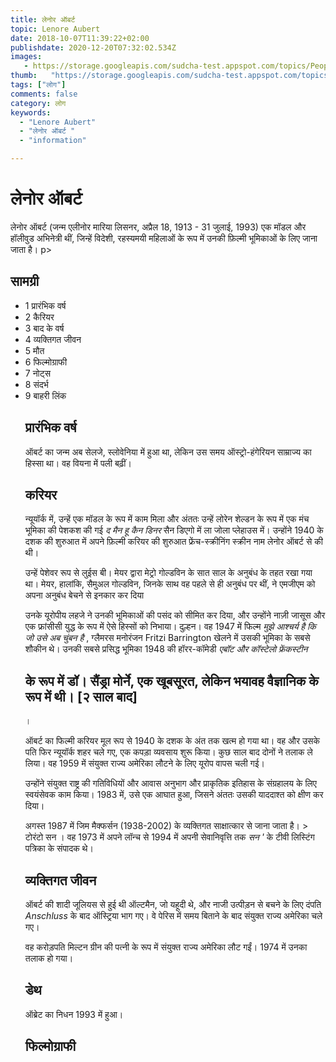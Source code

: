 ```yaml
---
title: लेनोर ऑबर्ट 
topic: Lenore Aubert
date: 2018-10-07T11:39:22+02:00
publishdate: 2020-12-20T07:32:02.534Z
images: 
   - https://storage.googleapis.com/sudcha-test.appspot.com/topics/People/lenore_aubert/1.jpeg
thumb:   "https://storage.googleapis.com/sudcha-test.appspot.com/topics/People/lenore_aubert/thumb.jpeg"
tags: ["लोग"]
comments: false
category: लोग
keywords: 
  - "Lenore Aubert"
  - "लेनोर ऑबर्ट "
  - "information"

---
```

<h1> लेनोर ऑबर्ट </h1> <p> लेनोर ऑबर्ट (जन्म एलीनोर मारिया लिसनर, अप्रैल 18, 1913 - 31 जुलाई, 1993) एक मॉडल और हॉलीवुड अभिनेत्री थीं, जिन्हें विदेशी, रहस्यमयी महिलाओं के रूप में उनकी फ़िल्मी भूमिकाओं के लिए जाना जाता है। <//> p> <h2> सामग्री </h2> <ul> <li> 1 प्रारंभिक वर्ष </li> <li> 2 कैरियर </li> <li> 3 बाद के वर्ष </li> <li> 4 व्यक्तिगत जीवन </li> <li> 5 मौत </li> <li> 6 फिल्मोग्राफी </li> <li> 7 नोट्स </li> <li> 8 संदर्भ </li> <li> 9 बाहरी लिंक </li> </li उल> <h2> प्रारंभिक वर्ष </h2> <p> ऑबर्ट का जन्म अब सेलजे, स्लोवेनिया में हुआ था, लेकिन उस समय ऑस्ट्रो-हंगेरियन साम्राज्य का हिस्सा था। वह वियना में पली बढ़ीं। </p> <h2> करियर </h2> <p> न्यूयॉर्क में, उन्हें एक मॉडल के रूप में काम मिला और अंततः उन्हें लोरेन शेल्डन के रूप में एक मंच भूमिका की पेशकश की गई <i> द मैन हू कैन डिनर </i> सैन डिएगो में ला जोला प्लेहाउस में। उन्होंने 1940 के दशक की शुरुआत में अपने फ़िल्मी करियर की शुरुआत फ्रेंच-स्क्रीनिंग स्क्रीन नाम लेनोर ऑबर्ट से की थी। </p> <p> उन्हें पेशेवर रूप से लुईस बी। मेयर द्वारा मेट्रो गोल्डविन के सात साल के अनुबंध के तहत रखा गया था। मेयर, हालांकि, सैमुअल गोल्डविन, जिनके साथ वह पहले से ही अनुबंध पर थीं, ने एमजीएम को अपना अनुबंध बेचने से इनकार कर दिया </p> <p> उनके यूरोपीय लहजे ने उनकी भूमिकाओं की पसंद को सीमित कर दिया, और उन्होंने नाज़ी जासूस और एक फ्रांसीसी युद्ध के रूप में ऐसे हिस्सों को निभाया। दुल्हन। वह 1947 में फिल्म <i> मुझे आश्चर्य है कि जो उसे अब चुंबन है </i>, ग्लैमरस मनोरंजन Fritzi Barrington खेलने में उसकी भूमिका के सबसे शौकीन थे। उनकी सबसे प्रसिद्ध भूमिका 1948 की हॉरर-कॉमेडी <i> एबॉट और कॉस्टेलो फ्रेंकस्टीन </i> </p> <h2> के रूप में डॉ। सैंड्रा मोर्ने, एक खूबसूरत, लेकिन भयावह वैज्ञानिक के रूप में थी। [२ साल बाद] </h2>। <p> ऑबर्ट का फिल्मी करियर मूल रूप से 1940 के दशक के अंत तक खत्म हो गया था। वह और उसके पति फिर न्यूयॉर्क शहर चले गए, एक कपड़ा व्यवसाय शुरू किया। कुछ साल बाद दोनों ने तलाक ले लिया। वह 1959 में संयुक्त राज्य अमेरिका लौटने के लिए यूरोप वापस चली गई। </p> <p> उन्होंने संयुक्त राष्ट्र की गतिविधियों और आवास अनुभाग और प्राकृतिक इतिहास के संग्रहालय के लिए स्वयंसेवक काम किया। 1983 में, उसे एक आघात हुआ, जिसने अंततः उसकी याददाश्त को क्षीण कर दिया। </p> <p> अगस्त 1987 में जिम मैक्फर्सन (1938-2002) के व्यक्तिगत साक्षात्कार से जाना जाता है। > टोरंटो सन </i>। वह 1973 में अपने लॉन्च से 1994 में अपनी सेवानिवृत्ति तक <i> सन '</i> के टीवी लिस्टिंग पत्रिका के संपादक थे। </p> <h2> व्यक्तिगत जीवन </h2> <p> ऑबर्ट की शादी जूलियस से हुई थी ऑल्टमैन, जो यहूदी थे, और नाजी उत्पीड़न से बचने के लिए दंपति <i> Anschluss </i> के बाद ऑस्ट्रिया भाग गए। वे पेरिस में समय बिताने के बाद संयुक्त राज्य अमेरिका चले गए। </p> <p> वह करोड़पति मिल्टन ग्रीन की पत्नी के रूप में संयुक्त राज्य अमेरिका लौट गईं। 1974 में उनका तलाक हो गया। </p> <h2> डेथ </h2> <p> ऑब्रेट का निधन 1993 में हुआ। </p> <h2> फिल्मोग्राफी </h2> 